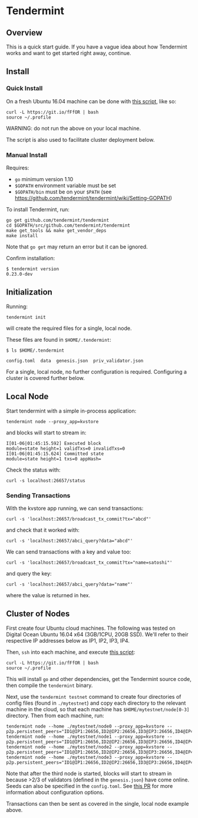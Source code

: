 # Tendermint

## Overview

This is a quick start guide. If you have a vague idea about how Tendermint
works and want to get started right away, continue.

## Install

### Quick Install

On a fresh Ubuntu 16.04 machine can be done with [this script](https://git.io/fFfOR), like so:

```
curl -L https://git.io/fFfOR | bash
source ~/.profile
```

WARNING: do not run the above on your local machine.

The script is also used to facilitate cluster deployment below.

### Manual Install

Requires:

- `go` minimum version 1.10
- `$GOPATH` environment variable must be set
- `$GOPATH/bin` must be on your `$PATH` (see https://github.com/tendermint/tendermint/wiki/Setting-GOPATH)

To install Tendermint, run:

```
go get github.com/tendermint/tendermint
cd $GOPATH/src/github.com/tendermint/tendermint
make get_tools && make get_vendor_deps
make install
```

Note that `go get` may return an error but it can be ignored.

Confirm installation:

```
$ tendermint version
0.23.0-dev
```

## Initialization

Running:

```
tendermint init
```

will create the required files for a single, local node.

These files are found in `$HOME/.tendermint`:

```
$ ls $HOME/.tendermint

config.toml  data  genesis.json  priv_validator.json
```

For a single, local node, no further configuration is required.
Configuring a cluster is covered further below.

## Local Node

Start tendermint with a simple in-process application:

```
tendermint node --proxy_app=kvstore
```

and blocks will start to stream in:

```
I[01-06|01:45:15.592] Executed block                               module=state height=1 validTxs=0 invalidTxs=0
I[01-06|01:45:15.624] Committed state                              module=state height=1 txs=0 appHash=
```

Check the status with:

```
curl -s localhost:26657/status
```

### Sending Transactions

With the kvstore app running, we can send transactions:

```
curl -s 'localhost:26657/broadcast_tx_commit?tx="abcd"'
```

and check that it worked with:

```
curl -s 'localhost:26657/abci_query?data="abcd"'
```

We can send transactions with a key and value too:

```
curl -s 'localhost:26657/broadcast_tx_commit?tx="name=satoshi"'
```

and query the key:

```
curl -s 'localhost:26657/abci_query?data="name"'
```

where the value is returned in hex.

## Cluster of Nodes

First create four Ubuntu cloud machines. The following was tested on Digital
Ocean Ubuntu 16.04 x64 (3GB/1CPU, 20GB SSD). We'll refer to their respective IP
addresses below as IP1, IP2, IP3, IP4.

Then, `ssh` into each machine, and execute [this script](https://git.io/fFfOR):

```
curl -L https://git.io/fFfOR | bash
source ~/.profile
```

This will install `go` and other dependencies, get the Tendermint source code, then compile the `tendermint` binary.

Next, use the `tendermint testnet` command to create four directories of config files (found in `./mytestnet`) and copy each directory to the relevant machine in the cloud, so that each machine has `$HOME/mytestnet/node[0-3]` directory. Then from each machine, run:

```
tendermint node --home ./mytestnet/node0 --proxy_app=kvstore --p2p.persistent_peers="ID1@IP1:26656,ID2@IP2:26656,ID3@IP3:26656,ID4@IP4:26656"
tendermint node --home ./mytestnet/node1 --proxy_app=kvstore --p2p.persistent_peers="ID1@IP1:26656,ID2@IP2:26656,ID3@IP3:26656,ID4@IP4:26656"
tendermint node --home ./mytestnet/node2 --proxy_app=kvstore --p2p.persistent_peers="ID1@IP1:26656,ID2@IP2:26656,ID3@IP3:26656,ID4@IP4:26656"
tendermint node --home ./mytestnet/node3 --proxy_app=kvstore --p2p.persistent_peers="ID1@IP1:26656,ID2@IP2:26656,ID3@IP3:26656,ID4@IP4:26656"
```

Note that after the third node is started, blocks will start to stream in
because >2/3 of validators (defined in the `genesis.json`) have come online.
Seeds can also be specified in the `config.toml`. See [this
PR](https://github.com/tendermint/tendermint/pull/792) for more information
about configuration options.

Transactions can then be sent as covered in the single, local node example above.
